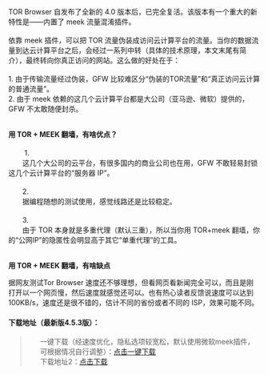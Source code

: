 TOR Browser 自发布了全新的 4.0 版本后，已完全复活。该版本有一个重大的新特性是——内置了 meek 流量混淆插件。<br><br>依靠 meek 插件，可以把 TOR 流量伪装成访问云计算平台的流量。当你的数据流量到达云计算平台之后，会经过一系列中转（具体的技术原理，本文末尾有简介），最终转向你真正访问的网站。这么做的好处在于：<br><br>1. 由于传输流量经过伪装，GFW 比较难区分“伪装的TOR流量”和“真正访问云计算的普通流量”。<br>2. 由于 meek 依赖的这几个云计算平台都是大公司（亚马逊、微软）提供的，GFW 不太敢随便封杀。<br><br>

<b>用 TOR + MEEK 翻墙，有啥优点？</b><br><br>　　
1.<br>　　这几个大公司的云平台，有很多国内的商业公司也在用，GFW 不敢轻易封锁这几个云计算平台的“服务器 IP”。<br><br>　　2.<br>　　据编程随想的测试使用，感觉线路还是比较稳定。<br><br>　　3.<br>　　由于 TOR 本身就是多重代理（默认三重），所以当你用 TOR+meek 翻墙，你的“公网IP”的隐匿性会明显高于其它“单重代理”的工具。<br><br>

<b>用 TOR + MEEK 翻墙，有啥缺点</b>

据网友测试Tor Browser 速度还不够理想，但看网页看新闻完全可以，而且是刚打开以一个网页慢，然后速度就感觉还可以。也有热心读者反馈说速度可以达到 100KB/s，速度还是很不错的，估计不同的省份或者不同的 ISP，效果可能不同。

<h4>下载地址（最新版4.5.3版）：</h4>
<blockquote>
<ul class="task-list">


<li>一键下载（经速度优化，隐私选项较宽松，默认使用微软meek插件，可根据情况自行调整）：<a href="http://z0.169dns.info/Tor-Browse-Windows-CN.7z" target="_blank">点击一键下载</a></li>
下载地址2：<a href="https://copy.com/iZAvfZByqj33V0jD" target="_blank">点击下载</a></li>

</ul>
</blockquote>